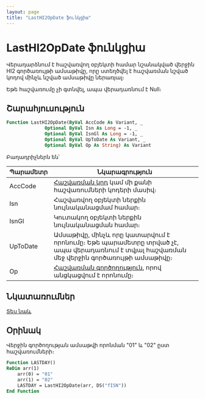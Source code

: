 ```yaml
---
layout: page
title: "LastHI2OpDate ֆունկցիա"
---
```


# LastHI2OpDate ֆունկցիա

Վերադարձնում է հաշվառվող օբյեկտի համար նշանակված վերջին HI2 գործառույթի ամսաթիվը, որը ստեղծվել է հաշվառման նշված կոդով մինչև նշված ամսաթիվը ներառյալ։

Եթե հաշվառումը չի գտնվել, ապա վերադառնում է Null։

## Շարահյուսություն

``` vb
Function LastHI2OpDate(ByVal AccCode As Variant, _
              Optional ByVal Isn As Long = -1, _
              Optional ByVal IsnGl As Long = -1, _
              Optional ByVal UpToDate As Variant, _
              Optional ByVal Op As String) As Variant
```

Բաղադրիչներն են՝

| Պարամետր | Նկարագրություն |
|--|--|
| AccCode | [Հաշվառման կոդ](../../../Defs/Accounting.md) կամ մի քանի հաշվառումների կոդերի մասիվ։ |
| Isn | Հաշվառվող օբյեկտի ներքին նույնականացմամ համար։ |
| IsnGl | Կուտակող օբյեկտի ներքին նույնականացման համար։ |
| UpToDate | Ամսաթիվը, մինչև որը կատարվում է որոնումը։ Եթե պարամետրը տրված չէ, ապա վերադառնում է տվյալ հաշվառման մեջ վերջին գործառույթի ամսաթիվը։ |
| Op | [Հաշվառման գործողություն](../../../Defs/Accounting.md), որով անցկացվում է որոնումը։ |

## Նկատառումներ

[Տես նաև](LastOpDate.md)

## Օրինակ

Վերջին գործողության ամսաթվի որոնման "01" և "02" ըստ հաշվառումների։

```vb
Function LASTDAY()
ReDim arr(1)
    arr(0) = "01"
    arr(1) = "02"
    LASTDAY = LastHI2OpDate(arr, DS("fISN"))
End Function
```
